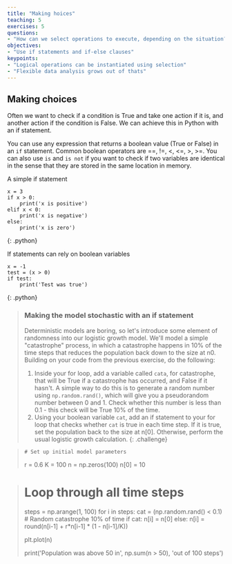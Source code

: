 ```yaml
---
title: "Making hoices"
teaching: 5
exercises: 5
questions:
- "How can we select operations to execute, depending on the situation?"
objectives:
- "Use if statements and if-else clauses"
keypoints:
- "Logical operations can be instantiated using selection"
- "Flexible data analysis grows out of thats"
---
```


## Making choices

Often we want to check if a condition is True and take one action if it is, and
another action if the condition is False. We can achieve this in Python with an
if statement.

You can use any expression that returns a boolean value (True or False) in an
`if` statement. Common boolean operators are ==, !=, <, <=, >, >=. You can also
use `is` and `is not` if you want to check if two variables are identical in the
sense that they are stored in the same location in memory.

A simple if statement

~~~
x = 3
if x > 0:
    print('x is positive')
elif x < 0:
    print('x is negative')
else:
    print('x is zero')
~~~
{: .python}


If statements can rely on boolean variables

~~~
x = -1
test = (x > 0)
if test:
    print('Test was true')
~~~
{: .python}

> ### Making the model stochastic with an if statement
>
> Deterministic models are boring, so let's introduce some element of randomness
> into our logistic growth model. We'll model a simple "catastrophe" process, in
> which a catastrophe happens in 10% of the time steps that reduces the
> population back down to the size at n0. Building on your code from the
> previous exercise, do the following:
>
> 1. Inside your for loop, add a variable called `cata`, for catastrophe, that  will be True if a catastrophe has occurred, and False if it hasn't. A simple way to do this is to generate a random number using `np.random.rand()`, which will give you a pseudorandom number between 0 and 1. Check whether this number is less than 0.1 - this check will be True 10% of the time.
> 1. Using your boolean variable `cat`, add an if statement to your for loop that checks whether `cat` is true in each time step. If it is true, set the population back to the size at n[0]. Otherwise, perform the usual logistic growth calculation.
{: .challenge}

>
>     # Set up initial model parameters
> r = 0.6
> K = 100
> n = np.zeros(100)
> n[0] = 10

> # Loop through all time steps
> steps = np.arange(1, 100)
> for i in steps:
>     cat = (np.random.rand() < 0.1)  # Random catastrophe 10% of time
>     if cat:
>         n[i] = n[0]
>     else:
>         n[i] = round(n[i-1] + r*n[i-1] * (1 - n[i-1]/K))
>
> plt.plot(n)
>
> print('Population was above 50 in', np.sum(n > 50), 'out of 100 steps')
